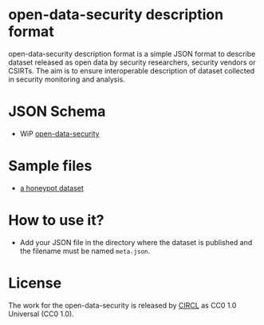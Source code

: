 # open-data-security description format

open-data-security description format is a simple JSON format to describe dataset released
as open data by security researchers, security vendors or CSIRTs. The aim is to ensure interoperable description of dataset collected in security monitoring and analysis.

# JSON Schema

* WiP [open-data-security](schema.json)

# Sample files

* [a honeypot dataset](sample/sample.json)

# How to use it?

- Add your JSON file in the directory where the dataset is published and the filename must be named `meta.json`.

# License

The work for the open-data-security is released by [CIRCL](https://www.circl.lu/) as CC0 1.0 Universal (CC0 1.0).

